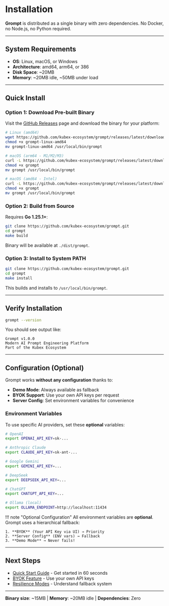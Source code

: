 # Installation

**Grompt** is distributed as a single binary with zero dependencies. No Docker, no Node.js, no Python required.

---

## System Requirements

- **OS**: Linux, macOS, or Windows
- **Architecture**: amd64, arm64, or 386
- **Disk Space**: ~20MB
- **Memory**: ~20MB idle, ~50MB under load

---

## Quick Install

### Option 1: Download Pre-built Binary

Visit the [GitHub Releases](https://github.com/kubex-ecosystem/grompt/releases) page and download the binary for your platform:

```bash
# Linux (amd64)
wget https://github.com/kubex-ecosystem/grompt/releases/latest/download/grompt-linux-amd64
chmod +x grompt-linux-amd64
mv grompt-linux-amd64 /usr/local/bin/grompt

# macOS (arm64 - M1/M2/M3)
curl -L https://github.com/kubex-ecosystem/grompt/releases/latest/download/grompt-darwin-arm64 -o grompt
chmod +x grompt
mv grompt /usr/local/bin/grompt

# macOS (amd64 - Intel)
curl -L https://github.com/kubex-ecosystem/grompt/releases/latest/download/grompt-darwin-amd64 -o grompt
chmod +x grompt
mv grompt /usr/local/bin/grompt
```

### Option 2: Build from Source

Requires **Go 1.25.1+**:

```bash
git clone https://github.com/kubex-ecosystem/grompt.git
cd grompt
make build
```

Binary will be available at `./dist/grompt`.

### Option 3: Install to System PATH

```bash
git clone https://github.com/kubex-ecosystem/grompt.git
cd grompt
make install
```

This builds and installs to `/usr/local/bin/grompt`.

---

## Verify Installation

```bash
grompt --version
```

You should see output like:

```
Grompt v1.0.0
Modern AI Prompt Engineering Platform
Part of the Kubex Ecosystem
```

---

## Configuration (Optional)

Grompt works **without any configuration** thanks to:

- **Demo Mode**: Always available as fallback
- **BYOK Support**: Use your own API keys per request
- **Server Config**: Set environment variables for convenience

### Environment Variables

To use specific AI providers, set these **optional** variables:

```bash
# OpenAI
export OPENAI_API_KEY=sk-...

# Anthropic Claude
export CLAUDE_API_KEY=sk-ant-...

# Google Gemini
export GEMINI_API_KEY=...

# DeepSeek
export DEEPSEEK_API_KEY=...

# ChatGPT
export CHATGPT_API_KEY=...

# Ollama (local)
export OLLAMA_ENDPOINT=http://localhost:11434
```

!!! note "Optional Configuration"
    All environment variables are **optional**. Grompt uses a hierarchical fallback:

    1. **BYOK** (Your API Key via UI) → Priority
    2. **Server Config** (ENV vars) → Fallback
    3. **Demo Mode** → Never fails!

---

## Next Steps

- [Quick Start Guide](quick-start.md) - Get started in 60 seconds
- [BYOK Feature](../features/byok.md) - Use your own API keys
- [Resilience Modes](../features/resilience.md) - Understand fallback system

---

**Binary size**: ~15MB | **Memory**: ~20MB idle | **Dependencies**: Zero
